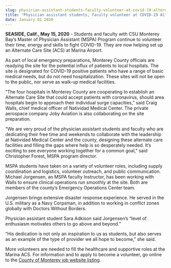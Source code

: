 ```yaml
---
slug: physician-assistant-students-faculty-volunteer-at-covid-19-alternate-care-site
title: "Physician assistant students, faculty volunteer at COVID-19 Alternate Care Site"
date: January 01 2020
---
```


<p><b>SEASIDE, Calif., May 15, 2020</b> - Students and faculty with CSU Monterey Bay’s Master of Physician Assistant (MSPA) Program continue to volunteer their time, energy and skills to fight COVID-19. They are now helping set up an Alternate Care Site (ACS) at Marina Airport.</p><p>As part of local emergency preparations, Monterey County officials are readying the site for the potential influx of patients to local hospitals. The site is designated for COVID-19 positive patients who have a range of basic medical needs, but do not need hospitalization. These sites will not be open to the public, nor serve as walk-up medical facilities.</p><p>“The four hospitals in Monterey County are cooperating to establish an Alternate Care Site that could accept patients with coronavirus, should area hospitals begin to approach their individual surge capacities,” said Craig Walls, chief medical officer of Natividad Medical Center. The private aerospace company Joby Aviation is also collaborating on the site preparation.</p><p>"We are very proud of the physician assistant students and faculty who are dedicating their free time and weekends to collaborate with the leadership at Natividad Medical Center and the county, designing these alternate care facilities and filling the gaps where help is so desperately needed. It’s exciting to see everyone working together for a common goal," said Christopher Forest, MSPA program director.</p><p>MSPA students have taken on a variety of volunteer roles, including supply coordination and logistics, volunteer outreach, and public communication. Michael Jorgensen, an MSPA faculty Instructor, has been working with Walls to ensure clinical operations run smoothly at the site. Both are members of the county’s Emergency Operations Center team.</p><p>Jorgensen brings extensive disaster response experience. He served in the U.S. military as a Navy Corpsman, in addition to working in conflict zones globally with Doctors Without Borders.</p><p>Physician assistant student Sara Adkison said Jorgensen’s “level of enthusiasm motivates others to go above and beyond.”</p><p>“His dedication is not only an inspiration to us as students, but also serves as an example of the type of provider we all hope to become,” she said.</p><p>More volunteers are needed to fill the healthcare and supportive roles at the Marina ACS. For information and to apply to become a volunteer, go online to the <a href="https://www.governmentjobs.com/careers/montereycounty/jobs/2767067/alternate-care-site-volunteer?pagetype=jobOpportunitiesJobs">County of Monterey job website listing</a>.</p>

